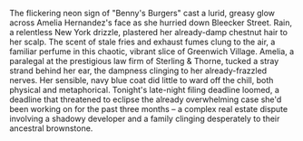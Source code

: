 The flickering neon sign of "Benny's Burgers" cast a lurid, greasy glow across Amelia Hernandez's face as she hurried down Bleecker Street.  Rain, a relentless New York drizzle, plastered her already-damp chestnut hair to her scalp.  The scent of stale fries and exhaust fumes clung to the air, a familiar perfume in this chaotic, vibrant slice of Greenwich Village.  Amelia, a paralegal at the prestigious law firm of Sterling & Thorne, tucked a stray strand behind her ear, the dampness clinging to her already-frazzled nerves.  Her sensible, navy blue coat did little to ward off the chill, both physical and metaphorical. Tonight's late-night filing deadline loomed, a deadline that threatened to eclipse the already overwhelming case she'd been working on for the past three months – a complex real estate dispute involving a shadowy developer and a family clinging desperately to their ancestral brownstone.
